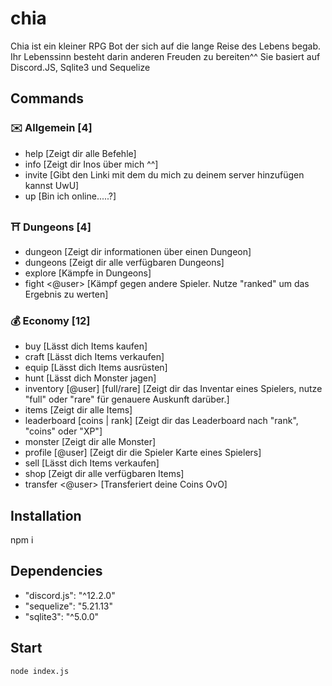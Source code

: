 
# chia
Chia ist ein kleiner RPG Bot der sich auf die lange Reise des Lebens begab. Ihr Lebenssinn besteht darin anderen Freuden zu bereiten^^ 
Sie basiert auf Discord.JS, Sqlite3 und Sequelize

## Commands
### :envelope:  Allgemein [4]
* help [Zeigt dir alle Befehle]
* info [Zeigt dir Inos über mich ^^]
* invite [Gibt den Linki mit dem du mich zu deinem server hinzufügen kannst UwU]
* up [Bin ich online.....?]


### :shinto_shrine: Dungeons [4]
* dungeon <id> [Zeigt dir informationen über einen Dungeon]
* dungeons [Zeigt dir alle verfügbaren Dungeons]
* explore [Kämpfe in Dungeons]
* fight <@user> [Kämpf gegen andere Spieler. Nutze "ranked" um das Ergebnis zu werten]

### :moneybag:  Economy [12]
* buy <item> [Lässt dich Items kaufen]
* craft <item> [Lässt dich Items verkaufen]
* equip <item> [Lässt dich Items ausrüsten]
* hunt [Lässt dich Monster jagen]
* inventory [@user] [full/rare] [Zeigt dir das Inventar eines Spielers, nutze "full" oder "rare" für genauere Auskunft darüber.]
* items [Zeigt dir alle Items]
* leaderboard [coins | rank] [Zeigt dir das Leaderboard nach "rank", "coins" oder "XP"]
* monster [Zeigt dir alle Monster]
* profile [@user] [Zeigt dir die Spieler Karte eines Spielers]
* sell <item> [Lässt dich Items verkaufen]
* shop [Zeigt dir alle verfügbaren Items]
* transfer <@user> <amount> [Transferiert deine Coins OvO]

## Installation
npm i

## Dependencies
* "discord.js": "^12.2.0"
* "sequelize": "5.21.13"    
* "sqlite3": "^5.0.0"

## Start
```node index.js```
